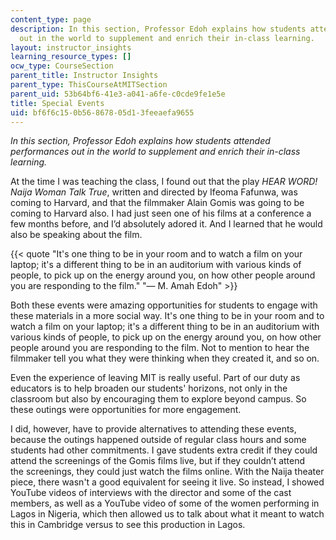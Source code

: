 ```yaml
---
content_type: page
description: In this section, Professor Edoh explains how students attended performances
  out in the world to supplement and enrich their in-class learning.
layout: instructor_insights
learning_resource_types: []
ocw_type: CourseSection
parent_title: Instructor Insights
parent_type: ThisCourseAtMITSection
parent_uid: 53b64bf6-41e3-a041-a6fe-c0cde9fe1e5e
title: Special Events
uid: bf6f6c15-0b56-8678-05d1-3feeaefa9655
---
```


_In this section, Professor Edoh explains how students attended performances out in the world to supplement and enrich their in-class learning._

At the time I was teaching the class, I found out that the play _HEAR WORD!_ _Naija Woman Talk True_, written and directed by Ifeoma Fafunwa, was coming to Harvard, and that the filmmaker Alain Gomis was going to be coming to Harvard also. I had just seen one of his films at a conference a few months before, and I’d absolutely adored it. And I learned that he would also be speaking about the film.

{{< quote "It's one thing to be in your room and to watch a film on your laptop; it's a different thing to be in an auditorium with various kinds of people, to pick up on the energy around you, on how other people around you are responding to the film." "— M. Amah Edoh" >}}

Both these events were amazing opportunities for students to engage with these materials in a more social way. It's one thing to be in your room and to watch a film on your laptop; it's a different thing to be in an auditorium with various kinds of people, to pick up on the energy around you, on how other people around you are responding to the film. Not to mention to hear the filmmaker tell you what they were thinking when they created it, and so on.

Even the experience of leaving MIT is really useful. Part of our duty as educators is to help broaden our students' horizons, not only in the classroom but also by encouraging them to explore beyond campus. So these outings were opportunities for more engagement.

I did, however, have to provide alternatives to attending these events, because the outings happened outside of regular class hours and some students had other commitments. I gave students extra credit if they could attend the screenings of the Gomis films live, but if they couldn’t attend the screenings, they could just watch the films online. With the Naija theater piece, there wasn't a good equivalent for seeing it live. So instead, I showed YouTube videos of interviews with the director and some of the cast members, as well as a YouTube video of some of the women performing in Lagos in Nigeria, which then allowed us to talk about what it meant to watch this in Cambridge versus to see this production in Lagos.